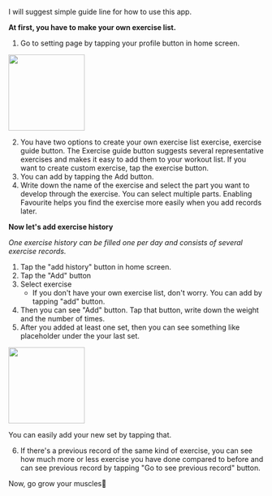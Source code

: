 I will suggest simple guide line for how to use this app.

<b>At first, you have to make your own exercise list.</b>

1. Go to setting page by tapping your profile button in home screen.

<img src="https://github.com/donggyushin/dg-muscle-ios/assets/34573243/9480aeef-9f25-4b6b-bb4a-6c0e1fb04be5" width=150 />

2. You have two options to create your own exercise list exercise, exercise guide button. The Exercise guide button suggests several representative exercises and makes it easy to add them to your workout list. If you want to create custom exercise, tap the exercise button.
3. You can add by tapping the Add button.
4. Write down the name of the exercise and select the part you want to develop through the exercise. You can select multiple parts. Enabling Favourite helps you find the exercise more easily when you add records later.

<b>Now let's add exercise history</b>

_One exercise history can be filled one per day and consists of several exercise records._

1. Tap the "add history" button in home screen.
2. Tap the "Add" button
3. Select exercise
   - If you don't have your own exercise list, don't worry. You can add by tapping "add" button.
4. Then you can see "Add" button. Tap that button, write down the weight and the number of times.
5. After you added at least one set, then you can see something like placeholder under the your last set.

<img src="https://github.com/donggyushin/dg-muscle-ios/assets/34573243/1df2e7e7-fdcc-4409-ad4c-fe536ecbece3" width=150 />

You can easily add your new set by tapping that.

6. If there's a previous record of the same kind of exercise, you can see how much more or less exercise you have done compared to before and can see previous record by tapping "Go to see previous record" button.

Now, go grow your muscles💪
